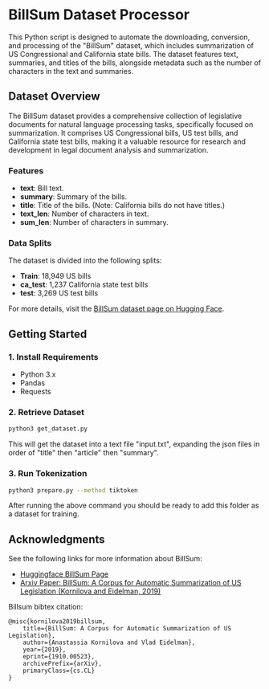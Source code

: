 # BillSum Dataset Processor

This Python script is designed to automate the downloading, conversion, and processing of the "BillSum" dataset, which includes summarization of US Congressional and California state bills. The dataset features text, summaries, and titles of the bills, alongside metadata such as the number of characters in the text and summaries.

## Dataset Overview

The BillSum dataset provides a comprehensive collection of legislative documents for natural language processing tasks, specifically focused on summarization. It comprises US Congressional bills, US test bills, and California state test bills, making it a valuable resource for research and development in legal document analysis and summarization.

### Features

- **text**: Bill text.
- **summary**: Summary of the bills.
- **title**: Title of the bills. (Note: California bills do not have titles.)
- **text_len**: Number of characters in text.
- **sum_len**: Number of characters in summary.

### Data Splits

The dataset is divided into the following splits:

- **Train**: 18,949 US bills
- **ca_test**: 1,237 California state test bills
- **test**: 3,269 US test bills

For more details, visit the [BillSum dataset page on Hugging Face](https://huggingface.co/datasets/billsum).

## Getting Started

### 1. Install Requirements

- Python 3.x
- Pandas
- Requests

### 2. Retrieve Dataset

```bash
python3 get_dataset.py
```

This will get the dataset into a text file "input.txt", expanding the json files
in order of "title" then "article" then "summary".

### 3. Run Tokenization

```bash
python3 prepare.py --method tiktoken
```

After running the above command you should be ready to add this folder as a
dataset for training.


## Acknowledgments

See the following links for more information about BillSum:

* [Huggingface BillSum Page](https://huggingface.co/datasets/billsum)
* [Arxiv Paper: BillSum: A Corpus for Automatic Summarization of US Legislation (Kornilova and Eidelman, 2019)](https://arxiv.org/abs/1910.00523)

Billsum bibtex citation:
```
@misc{kornilova2019billsum,
    title={BillSum: A Corpus for Automatic Summarization of US Legislation},
    author={Anastassia Kornilova and Vlad Eidelman},
    year={2019},
    eprint={1910.00523},
    archivePrefix={arXiv},
    primaryClass={cs.CL}
}
```
